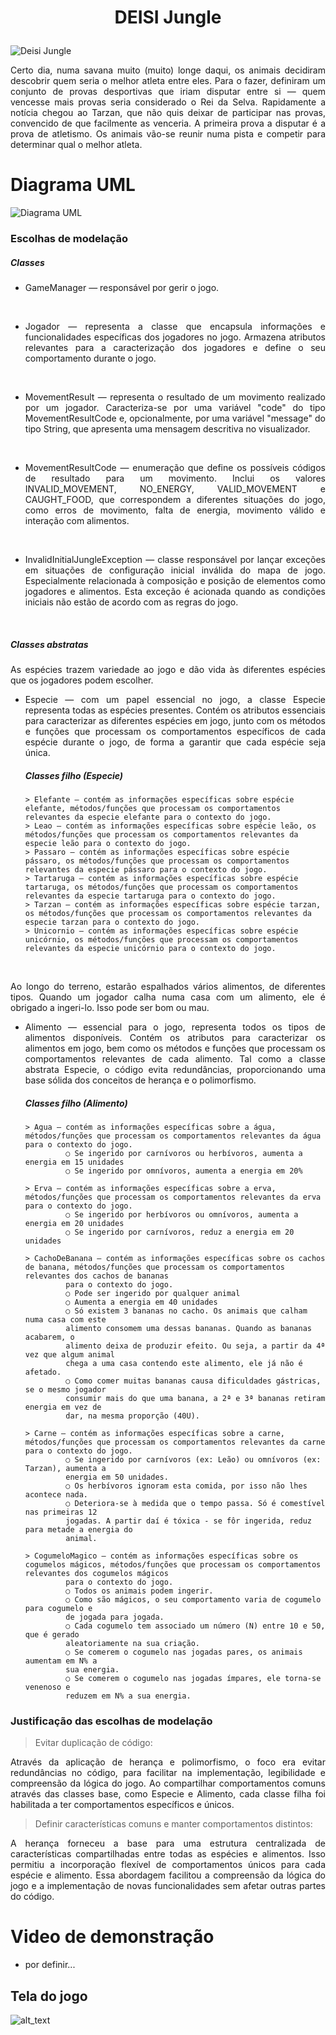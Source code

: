 # <p align="center">DEISI Jungle</p>
![](deisi-jungle.jpg?raw=true "Deisi Jungle")

<p align="justify"> Certo dia, numa savana muito (muito) longe daqui, os animais decidiram descobrir quem seria
o melhor atleta entre eles. Para o fazer, definiram um conjunto de provas desportivas que iriam
disputar entre si — quem vencesse mais provas seria considerado o Rei da Selva. Rapidamente
a notícia chegou ao Tarzan, que não quis deixar de participar nas provas, convencido de que
facilmente as venceria. A primeira prova a disputar é a prova de atletismo. Os animais vão-se reunir numa pista e
competir para determinar qual o melhor atleta. </p>

# Diagrama UML
![](diagrama.png?raw=true "Diagrama UML")

### Escolhas de modelação

##### Classes
- <p align="justify">GameManager — responsável por gerir o jogo.</p>
  <br/>
- <p align="justify">Jogador — representa a classe que encapsula informações e funcionalidades específicas dos jogadores no jogo.
   Armazena atributos relevantes para a caracterização dos jogadores e define o seu comportamento durante o jogo.</p>
  <br/>
- <p align="justify">MovementResult — representa o resultado de um movimento realizado por um jogador.
  Caracteriza-se por uma variável "code" do tipo MovementResultCode e, opcionalmente, por uma variável "message" 
  do tipo String, que apresenta uma mensagem descritiva no visualizador.</p>
  <br/>
- <p align="justify">MovementResultCode — enumeração que define os possíveis códigos de resultado para um movimento.
    Inclui os valores INVALID_MOVEMENT, NO_ENERGY, VALID_MOVEMENT e CAUGHT_FOOD, que correspondem a diferentes situações do jogo, 
    como erros de movimento, falta de energia, movimento válido e interação com alimentos.</p>
  <br/>
- <p align="justify">InvalidInitialJungleException — classe responsável por lançar exceções em situações 
  de configuração inicial inválida do mapa de jogo.
  Especialmente relacionada à composição e posição de elementos como jogadores e alimentos. 
  Esta exceção é acionada quando as condições iniciais não estão de acordo com as regras do jogo.</p>
  <br/>

##### Classes abstratas

  <p align="justify">As espécies trazem variedade ao jogo e dão vida às diferentes espécies que os jogadores podem escolher.</p>

- <p align="justify">Especie — com um papel essencial no jogo, a classe Especie representa todas as espécies presentes. 
            Contém os atributos essenciais para caracterizar as diferentes espécies em jogo, junto com os métodos e funções 
            que processam os comportamentos específicos de cada espécie durante o jogo, de forma a garantir que cada espécie seja única.</p>
  

  ##### Classes filho (Especie)

      > Elefante — contém as informações específicas sobre espécie elefante, métodos/funções que processam os comportamentos relevantes da especie elefante para o contexto do jogo. 
      > Leao — contém as informações específicas sobre espécie leão, os métodos/funções que processam os comportamentos relevantes da especie leão para o contexto do jogo.
      > Passaro — contém as informações específicas sobre espécie pássaro, os métodos/funções que processam os comportamentos relevantes da especie pássaro para o contexto do jogo.
      > Tartaruga — contém as informações específicas sobre espécie tartaruga, os métodos/funções que processam os comportamentos relevantes da especie tartaruga para o contexto do jogo.
      > Tarzan — contém as informações específicas sobre espécie tarzan, os métodos/funções que processam os comportamentos relevantes da especie tarzan para o contexto do jogo.
      > Unicornio — contém as informações específicas sobre espécie unicórnio, os métodos/funções que processam os comportamentos relevantes da especie unicórnio para o contexto do jogo.

  
 <br/>

  <p align="justify">Ao longo do terreno, estarão espalhados vários alimentos, de diferentes tipos. Quando um
  jogador calha numa casa com um alimento, ele é obrigado a ingeri-lo. Isso pode ser bom ou
  mau.</p>

- <p align="justify">Alimento — essencial para o jogo, representa todos os tipos de alimentos disponíveis.
  Contém os atributos para caracterizar os alimentos em jogo, bem como os métodos e funções 
  que processam os comportamentos relevantes de cada alimento. Tal como a classe abstrata Especie, 
  o código evita redundâncias, proporcionando uma base sólida dos conceitos de herança e o polimorfismo.</p>

  ##### Classes filho (Alimento)

      > Agua — contém as informações específicas sobre a água, métodos/funções que processam os comportamentos relevantes da água para o contexto do jogo.
               ○ Se ingerido por carnívoros ou herbívoros, aumenta a energia em 15 unidades
               ○ Se ingerido por omnívoros, aumenta a energia em 20%

      > Erva — contém as informações específicas sobre a erva, métodos/funções que processam os comportamentos relevantes da erva para o contexto do jogo.
               ○ Se ingerido por herbívoros ou omnívoros, aumenta a energia em 20 unidades
               ○ Se ingerido por carnívoros, reduz a energia em 20 unidades

      > CachoDeBanana — contém as informações específicas sobre os cachos de banana, métodos/funções que processam os comportamentos relevantes dos cachos de bananas 
               para o contexto do jogo.
               ○ Pode ser ingerido por qualquer animal
               ○ Aumenta a energia em 40 unidades
               ○ Só existem 3 bananas no cacho. Os animais que calham numa casa com este
               alimento consomem uma dessas bananas. Quando as bananas acabarem, o
               alimento deixa de produzir efeito. Ou seja, a partir da 4ª vez que algum animal
               chega a uma casa contendo este alimento, ele já não é afetado.
               ○ Como comer muitas bananas causa dificuldades gástricas, se o mesmo jogador
               consumir mais do que uma banana, a 2ª e 3ª bananas retiram energia em vez de
               dar, na mesma proporção (40U).

      > Carne — contém as informações específicas sobre a carne, métodos/funções que processam os comportamentos relevantes da carne para o contexto do jogo.
               ○ Se ingerido por carnívoros (ex: Leão) ou omnívoros (ex: Tarzan), aumenta a
               energia em 50 unidades.
               ○ Os herbívoros ignoram esta comida, por isso não lhes acontece nada.
               ○ Deteriora-se à medida que o tempo passa. Só é comestível nas primeiras 12
               jogadas. A partir daí é tóxica - se fôr ingerida, reduz para metade a energia do
               animal.

      > CogumeloMagico — contém as informações específicas sobre os cogumelos mágicos, métodos/funções que processam os comportamentos relevantes dos cogumelos mágicos 
               para o contexto do jogo.
               ○ Todos os animais podem ingerir.
               ○ Como são mágicos, o seu comportamento varia de cogumelo para cogumelo e
               de jogada para jogada.
               ○ Cada cogumelo tem associado um número (N) entre 10 e 50, que é gerado
               aleatoriamente na sua criação.
               ○ Se comerem o cogumelo nas jogadas pares, os animais aumentam em N% a
               sua energia.
               ○ Se comerem o cogumelo nas jogadas ímpares, ele torna-se venenoso e
               reduzem em N% a sua energia.
  

### Justificação das escolhas de modelação

> Evitar duplicação de código:
> 
  <p align="justify"> Através da aplicação de herança e polimorfismo, o foco era evitar redundâncias no código, 
    para facilitar na implementação, legibilidade e compreensão da lógica do jogo. 
    Ao compartilhar comportamentos comuns através das classes base, como Especie e Alimento, cada classe filha 
    foi habilitada a ter comportamentos específicos e únicos.</p>

> Definir características comuns e manter comportamentos distintos: 
> 
  <p align="justify"> A herança forneceu a base para uma estrutura centralizada de características compartilhadas entre todas as espécies e alimentos. 
    Isso permitiu a incorporação flexível de comportamentos únicos para cada espécie e alimento. Essa abordagem
    facilitou a compreensão da lógica do jogo e a implementação de novas funcionalidades sem afetar outras partes do código.</p>

# Video de demonstração
- por definir...

## Tela do jogo
![alt_text](The_jungle.png?raw=true "Deisi Jungle")